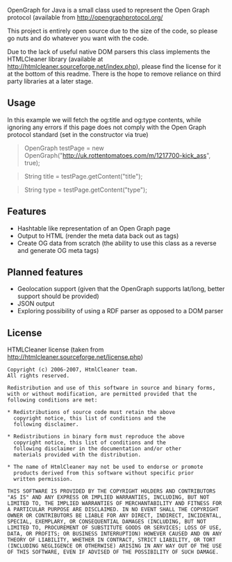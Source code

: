 OpenGraph for Java is a small class used to represent the Open Graph protocol (available from http://opengraphprotocol.org/

This project is entirely open source due to the size of the code, so please go nuts and do whatever you want with the code.

Due to the lack of useful native DOM parsers this class implements the HTMLCleaner library (available at http://htmlcleaner.sourceforge.net/index.php), please find the license for it at the bottom of this readme. There is the hope to remove reliance on third party libraries at a later stage.
## Usage ##
In this example we will fetch the og:title and og:type contents, while ignoring any errors if this page does not comply with the Open Graph protocol standard (set in the constructor via true)

> OpenGraph testPage = new OpenGraph("http://uk.rottentomatoes.com/m/1217700-kick_ass", true);

> String title = testPage.getContent("title");

> String type = testPage.getContent("type");

## Features ##
* Hashtable like representation of an Open Graph page
* Output to HTML (render the meta data back out as <meta> tags)
* Create OG data from scratch (the ability to use this class as a reverse and generate OG meta tags)

## Planned features ##
* Geolocation support (given that the OpenGraph supports lat/long, better support should be provided)
* JSON output
* Exploring possibility of using a RDF parser as opposed to a DOM parser

## License ##
HTMLCleaner license (taken from http://htmlcleaner.sourceforge.net/license.php)

    Copyright (c) 2006-2007, HtmlCleaner team.
    All rights reserved.
    
    Redistribution and use of this software in source and binary forms, 
    with or without modification, are permitted provided that the 
    following conditions are met:
    
    * Redistributions of source code must retain the above
      copyright notice, this list of conditions and the
      following disclaimer.
    
    * Redistributions in binary form must reproduce the above
      copyright notice, this list of conditions and the
      following disclaimer in the documentation and/or other
      materials provided with the distribution.
    
    * The name of HtmlCleaner may not be used to endorse or promote
      products derived from this software without specific prior
      written permission.
    
    THIS SOFTWARE IS PROVIDED BY THE COPYRIGHT HOLDERS AND CONTRIBUTORS 
    "AS IS" AND ANY EXPRESS OR IMPLIED WARRANTIES, INCLUDING, BUT NOT 
    LIMITED TO, THE IMPLIED WARRANTIES OF MERCHANTABILITY AND FITNESS FOR 
    A PARTICULAR PURPOSE ARE DISCLAIMED. IN NO EVENT SHALL THE COPYRIGHT 
    OWNER OR CONTRIBUTORS BE LIABLE FOR ANY DIRECT, INDIRECT, INCIDENTAL, 
    SPECIAL, EXEMPLARY, OR CONSEQUENTIAL DAMAGES (INCLUDING, BUT NOT 
    LIMITED TO, PROCUREMENT OF SUBSTITUTE GOODS OR SERVICES; LOSS OF USE, 
    DATA, OR PROFITS; OR BUSINESS INTERRUPTION) HOWEVER CAUSED AND ON ANY 
    THEORY OF LIABILITY, WHETHER IN CONTRACT, STRICT LIABILITY, OR TORT 
    (INCLUDING NEGLIGENCE OR OTHERWISE) ARISING IN ANY WAY OUT OF THE USE 
    OF THIS SOFTWARE, EVEN IF ADVISED OF THE POSSIBILITY OF SUCH DAMAGE.
